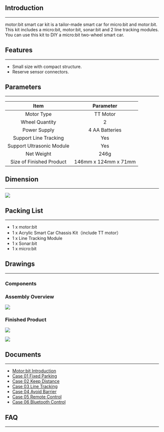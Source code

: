 ## Introduction    
---
motor:bit smart car kit is a tailor-made smart car for micro:bit and motor:bit. This kit includes a micro:bit, motor:bit, sonar:bit and 2 line tracking modules. You can use this kit to DIY a micro:bit two-wheel smart car.


## Features  
---
- Small size with compact structure.  
- Reserve sensor connectors.  


## Parameters
---
Item |Parameter
:-:|:-:
Motor Type|TT Motor
Wheel Quantity|2 
Power Supply|4 AA Batteries
Support Line Tracking|Yes
Support Ultrasonic Module|Yes
Net Weight|246g
Size of Finished Product|146mm x 124mm x 71mm


## Dimension  
---
![](https://i.imgur.com/vehvUKJ.jpg)


## Packing List  
---
- 1 x motor:bit  
- 1 x Acrylic Smart Car Chassis Kit（include TT motor）  
- 1 x Line Tracking Module  
- 1 x Sonar:bit  
- 1 x micro:bit  


## Drawings  
---
### Components  

### Assembly Overview  
![](https://i.imgur.com/yeShOQZ.jpg)

### Finished Product  
![](https://i.imgur.com/jfltEih.jpg)

![](https://i.imgur.com/AuBmsFz.jpg)


## Documents  
---
- [Motor:bit Introduction](/KidzCanCode-Tutorials-I/docs/motor_bit_v14) 
- [Case 01 Fixed Parking](/KidzCanCode-Tutorials-I/docs/motor_bit_smart_car_case_01) 
- [Case 02 Keep Distance](/KidzCanCode-Tutorials-I/docs/motor_bit_smart_car_case_02/) 
- [Case 03 Line Tracking](/KidzCanCode-Tutorials-I/docs/motor_bit_smart_car_case_03/) 
- [Case 04 Avoid Barrier](/KidzCanCode-Tutorials-I/docs/motor_bit_smart_car_case_04/) 
- [Case 05 Remote Control](/KidzCanCode-Tutorials-I/docs/motor_bit_smart_car_case_05/) 
- [Case 06 Bluetooth Control](/KidzCanCode-Tutorials-I/docs/motor_bit_smart_car_case_06/) 


## FAQ  
---
